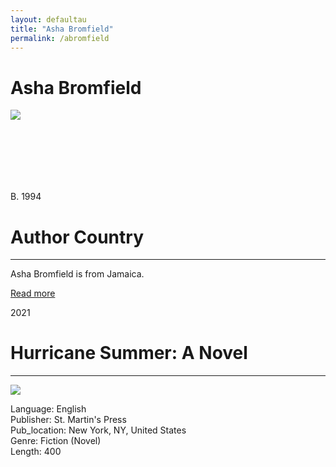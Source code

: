 ```yaml
---
layout: defaultau
title: "Asha Bromfield"
permalink: /abromfield 
---
```

<!-- partial:index.partial.html -->
<div class="content">
    <h1>Asha Bromfield</h1>
    <div class="quote">
        <div><img src="https://images.gr-assets.com/authors/1600976999p8/19300595.jpg" class="logo"></div>
    </div>
    <div class="timeline">
        <div style="padding-bottom:100px;"></div>
        <div class="block">
            <div class="date right"><p class="right"> B. 1994 </p></div>
            <div class="dot"></div>
            <div class="left first">
                <h1>Author Country</h1><hr>
            <p>Asha Bromfield is from Jamaica.</p>
                <a href="#" target="_blank">Read more</a>
            </div>
        </div>
        <div class="block">
            <div class="date left"><p class="left">2021</p></div>
            <div class="dot"></div>
            <div class="right">
                <h1>Hurricane Summer: A Novel</h1><hr>
                <p><img src="https://prodimage.images-bn.com/lf?set=key%5Bresolve.pixelRatio%5D,value%5B1%5D&set=key%5Bresolve.width%5D,value%5B550%5D&set=key%5Bresolve.height%5D,value%5B10000%5D&set=key%5Bresolve.imageFit%5D,value%5Bcontainerwidth%5D&set=key%5Bresolve.allowImageUpscaling%5D,value%5B0%5D&product=path%5B/pimages/9781250622235_p0_v2%5D&call=url%5Bfile:common/decodeProduct.chain%5D"></p>
                <p>
                Language: English <br/>
                Publisher: St. Martin's Press	 <br/>
                Pub_location: New York, NY, United States <br/>
                Genre: Fiction (Novel) <br/>
                Length: 400 <br/>                </p>
            </div>
        </div>
        </div>
<!-- partial -->
  <script src='https://cdnjs.cloudflare.com/ajax/libs/jquery/3.1.1/jquery.min.js'></script><script  src="assets/js/authorscript.js"></script>
